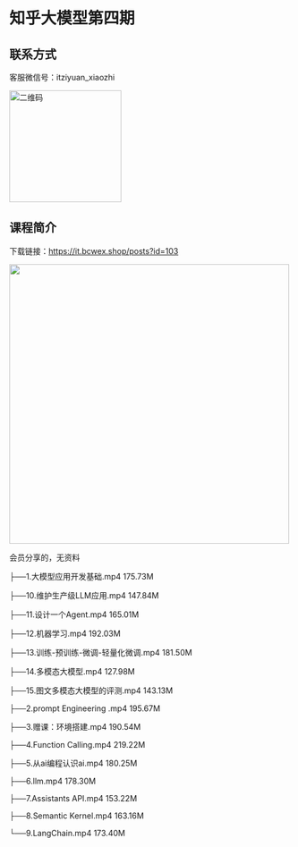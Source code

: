 # 知乎大模型第四期

## 联系方式

客服微信号：itziyuan_xiaozhi

<img src="https://ziyuanyun.oss-cn-guangzhou.aliyuncs.com/common/20240614073449/666b82192834a.jpg" width="200" height="200" alt="二维码">

## 课程简介

下载链接：https://it.bcwex.shop/posts?id=103

<img src="https://ziyuanyun.oss-cn-guangzhou.aliyuncs.com/yun/20240515151608/66446138a387b.jpg" width="500" alt="">

  

 会员分享的，无资料

 ├──1.大模型应用开发基础.mp4 175.73M

 ├──10.维护生产级LLM应用.mp4 147.84M

 ├──11.设计一个Agent.mp4 165.01M

 ├──12.机器学习.mp4 192.03M

 ├──13.训练-预训练-微调-轻量化微调.mp4 181.50M

 ├──14.多模态大模型.mp4 127.98M

 ├──15.图文多模态大模型的评测.mp4 143.13M

 ├──2.prompt Engineering .mp4 195.67M

 ├──3.赠课：环境搭建.mp4 190.54M

 ├──4.Function Calling.mp4 219.22M

 ├──5.从ai编程认识ai.mp4 180.25M

 ├──6.llm.mp4 178.30M

 ├──7.Assistants API.mp4 153.22M

 ├──8.Semantic Kernel.mp4 163.16M

 └──9.LangChain.mp4 173.40M

  